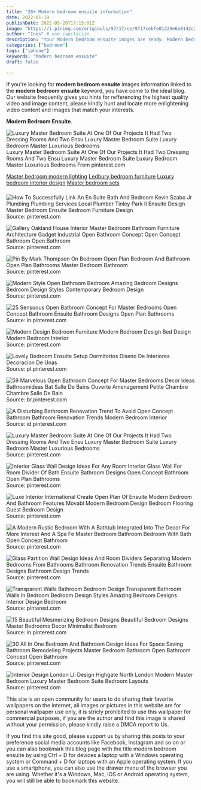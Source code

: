 ```yaml
---
title: "28+ Modern bedroom ensuite information"
date: 2022-01-19
publishDate: 2022-05-28T17:15:01Z
image: "https://i.pinimg.com/originals/97/17/ce/9717cebfe01229e6e0142c21e9cbca1b.jpg"
author: "Ines" # use capitalize
description: "Your Modern bedroom ensuite images are ready. Modern bedroom ensuite are a topic that is being searched for and liked by netizens today. You can Get the Modern bedroom ensuite files here. Download all free vectors."
categories: ["bedroom"]
tags: ["iphone"]
keywords: "Modern bedroom ensuite"
draft: false

---
```


If you're looking for **modern bedroom ensuite** images information linked to the **modern bedroom ensuite** keyword, you have come to the ideal  blog.  Our website frequently  gives you  hints  for refferencing  the highest  quality video and image  content, please kindly hunt and locate more enlightening video content and images  that match your interests.

**Modern Bedroom Ensuite**. 

![Luxury Master Bedroom Suite At One Of Our Projects It Had Two Dressing Rooms And Two Ensu Luxury Master Bedroom Suite Luxury Bedroom Master Luxurious Bedrooms](https://i.pinimg.com/originals/2f/3f/e7/2f3fe7070f8ed08452810df6e47ef837.jpg "Luxury Master Bedroom Suite At One Of Our Projects It Had Two Dressing Rooms And Two Ensu Luxury Master Bedroom Suite Luxury Bedroom Master Luxurious Bedrooms")
Luxury Master Bedroom Suite At One Of Our Projects It Had Two Dressing Rooms And Two Ensu Luxury Master Bedroom Suite Luxury Bedroom Master Luxurious Bedrooms From pinterest.com

[Master bedroom modern lighting](/master-bedroom-modern-lighting/)
[Ledbury bedroom furniture](/ledbury-bedroom-furniture/)
[Luxury bedroom interior design](/luxury-bedroom-interior-design/)
[Master bedroom sets](/master-bedroom-sets/)



### 

 


![How To Successfully Link An En Suite Bath And Bedroom Kevin Szabo Jr Plumbing Plumbing Services Local Plumber Tinley Park Il Ensuite Design Master Bedroom Ensuite Bedroom Furniture Design](https://i.pinimg.com/originals/87/01/ce/8701ce7fca1f188e9e420f40909f813c.jpg "How To Successfully Link An En Suite Bath And Bedroom Kevin Szabo Jr Plumbing Plumbing Services Local Plumber Tinley Park Il Ensuite Design Master Bedroom Ensuite Bedroom Furniture Design")
Source: pinterest.com

 

![Gallery Oakland House Interior Master Bedroom Bathroom Furniture Architecture Gadget Industrial Open Bathroom Concept Open Concept Bathroom Open Bathroom](https://i.pinimg.com/736x/8d/a6/87/8da6878346aeb48d5643e7224dd45776--modern-bedroom-design-contemporary-bedroom.jpg "Gallery Oakland House Interior Master Bedroom Bathroom Furniture Architecture Gadget Industrial Open Bathroom Concept Open Concept Bathroom Open Bathroom")
Source: pinterest.com

 

![Pin By Mark Thompson On Bedroom Open Plan Bedroom And Bathroom Open Plan Bathrooms Master Bedroom Bathroom](https://i.pinimg.com/originals/0e/36/f1/0e36f17f249eaa16d336f4691f8f6f87.jpg "Pin By Mark Thompson On Bedroom Open Plan Bedroom And Bathroom Open Plan Bathrooms Master Bedroom Bathroom")
Source: pinterest.com

 

![Modern Style Open Bathroom Bedroom Amazing Bedroom Designs Bedroom Design Styles Contemporary Bedroom Design](https://i.pinimg.com/originals/23/57/f7/2357f7bbfe87eb71ed66c5c2bd89c3a4.jpg "Modern Style Open Bathroom Bedroom Amazing Bedroom Designs Bedroom Design Styles Contemporary Bedroom Design")
Source: pinterest.com

 

![25 Sensuous Open Bathroom Concept For Master Bedrooms Open Concept Bathroom Ensuite Bathroom Designs Open Plan Bathrooms](https://i.pinimg.com/736x/30/6d/7a/306d7af0ea3250d6390a773ffba68a4a--ensuite-bathrooms-open-plan-bathrooms.jpg "25 Sensuous Open Bathroom Concept For Master Bedrooms Open Concept Bathroom Ensuite Bathroom Designs Open Plan Bathrooms")
Source: in.pinterest.com

 

![Modern Design Bedroom Furniture Modern Bedroom Design Bed Design Modern Bedroom Interior](https://i.pinimg.com/originals/58/43/98/58439856875b39a4c0103221e8b60a08.jpg "Modern Design Bedroom Furniture Modern Bedroom Design Bed Design Modern Bedroom Interior")
Source: pinterest.com

 

![Lovely Bedroom Ensuite Setup Dormitorios Diseno De Interiores Decoracion De Unas](https://i.pinimg.com/originals/63/a8/21/63a8217c64184394dcbfbd40f74d5570.jpg "Lovely Bedroom Ensuite Setup Dormitorios Diseno De Interiores Decoracion De Unas")
Source: pl.pinterest.com

 

![59 Marvelous Open Bathroom Concept For Master Bedrooms Decor Ideas Bathroomideas Bat Salle De Bains Ouverte Amenagement Petite Chambre Chambre Salle De Bain](https://i.pinimg.com/originals/1a/f8/83/1af883a533742b4f0afd0497106223e1.jpg "59 Marvelous Open Bathroom Concept For Master Bedrooms Decor Ideas Bathroomideas Bat Salle De Bains Ouverte Amenagement Petite Chambre Chambre Salle De Bain")
Source: br.pinterest.com

 

![A Disturbing Bathroom Renovation Trend To Avoid Open Concept Bathroom Bathroom Renovation Trends Modern Bedroom Interior](https://i.pinimg.com/originals/ce/eb/a6/ceeba642edb849b744831c5f6bd8d0ab.jpg "A Disturbing Bathroom Renovation Trend To Avoid Open Concept Bathroom Bathroom Renovation Trends Modern Bedroom Interior")
Source: id.pinterest.com

 

![Luxury Master Bedroom Suite At One Of Our Projects It Had Two Dressing Rooms And Two Ensu Luxury Master Bedroom Suite Luxury Bedroom Master Luxurious Bedrooms](https://i.pinimg.com/originals/2f/3f/e7/2f3fe7070f8ed08452810df6e47ef837.jpg "Luxury Master Bedroom Suite At One Of Our Projects It Had Two Dressing Rooms And Two Ensu Luxury Master Bedroom Suite Luxury Bedroom Master Luxurious Bedrooms")
Source: pinterest.com

 

![Interior Glass Wall Design Ideas For Any Room Interior Glass Wall For Room Divider Of Bath Ensuite Bathroom Designs Open Concept Bathroom Open Plan Bathrooms](https://i.pinimg.com/originals/1e/2e/e8/1e2ee8e35e587e9088554121fcc87f57.jpg "Interior Glass Wall Design Ideas For Any Room Interior Glass Wall For Room Divider Of Bath Ensuite Bathroom Designs Open Concept Bathroom Open Plan Bathrooms")
Source: pinterest.com

 

![Luxe Interior International Create Open Plan Of Ensuite Modern Bedroom And Bathroom Features Movabl Modern Bedroom Design Bedroom Flooring Guest Bedroom Design](https://i.pinimg.com/originals/3b/98/52/3b9852c5b0ba3f1ddd709fd9f71b84f2.jpg "Luxe Interior International Create Open Plan Of Ensuite Modern Bedroom And Bathroom Features Movabl Modern Bedroom Design Bedroom Flooring Guest Bedroom Design")
Source: pinterest.com

 

![A Modern Rustic Bedroom With A Bathtub Integrated Into The Decor For More Interest And A Spa Fe Master Bedroom Bathroom Bedroom With Bath Open Concept Bathroom](https://i.pinimg.com/564x/6a/f9/76/6af976abd58582fcced53bfa13020d8b.jpg "A Modern Rustic Bedroom With A Bathtub Integrated Into The Decor For More Interest And A Spa Fe Master Bedroom Bathroom Bedroom With Bath Open Concept Bathroom")
Source: pinterest.com

 

![Glass Partition Wall Design Ideas And Room Dividers Separating Modern Bedrooms From Bathrooms Bathroom Renovation Trends Ensuite Bathroom Designs Bathroom Design Trends](https://i.pinimg.com/originals/b3/d6/3e/b3d63e549409cbc200cac478403aea5d.jpg "Glass Partition Wall Design Ideas And Room Dividers Separating Modern Bedrooms From Bathrooms Bathroom Renovation Trends Ensuite Bathroom Designs Bathroom Design Trends")
Source: pinterest.com

 

![Transparent Walls Bathroom Bedroom Design Transparent Bathroom Walls In Bedroom Bedroom Design Styles Amazing Bedroom Designs Interior Design Bedroom](https://i.pinimg.com/originals/10/a8/29/10a8297db1947f30326b2a741f40d3f1.jpg "Transparent Walls Bathroom Bedroom Design Transparent Bathroom Walls In Bedroom Bedroom Design Styles Amazing Bedroom Designs Interior Design Bedroom")
Source: pinterest.com

 

![15 Beautiful Mesmerizing Bedroom Designs Beautiful Bedroom Designs Master Bedrooms Decor Minimalist Bedroom](https://i.pinimg.com/originals/39/36/5b/39365bb312c8a8fdb94142317c7286bb.jpg "15 Beautiful Mesmerizing Bedroom Designs Beautiful Bedroom Designs Master Bedrooms Decor Minimalist Bedroom")
Source: in.pinterest.com

 

![30 All In One Bedroom And Bathroom Design Ideas For Space Saving Bathroom Remodeling Projects Master Bedroom Bathroom Open Bathroom Concept Open Bathroom](https://i.pinimg.com/originals/3d/20/74/3d2074987ed4389b1a807ad5af3f315f.jpg "30 All In One Bedroom And Bathroom Design Ideas For Space Saving Bathroom Remodeling Projects Master Bedroom Bathroom Open Bathroom Concept Open Bathroom")
Source: pinterest.com

 

![Interior Design London Lli Design Highgate North London Modern Master Bedroom Luxury Master Bedroom Suite Bedroom Layouts](https://i.pinimg.com/originals/97/17/ce/9717cebfe01229e6e0142c21e9cbca1b.jpg "Interior Design London Lli Design Highgate North London Modern Master Bedroom Luxury Master Bedroom Suite Bedroom Layouts")
Source: pinterest.com

 

This site is an open community for users to do sharing their favorite wallpapers on the internet, all images or pictures in this website are for personal wallpaper use only, it is stricly prohibited to use this wallpaper for commercial purposes, if you are the author and find this image is shared without your permission, please kindly raise a DMCA report to Us.

If you find this site good, please support us by sharing this posts to your preference social media accounts like Facebook, Instagram and so on or you can also bookmark this blog page with the title modern bedroom ensuite by using Ctrl + D for devices a laptop with a Windows operating system or Command + D for laptops with an Apple operating system. If you use a smartphone, you can also use the drawer menu of the browser you are using. Whether it's a Windows, Mac, iOS or Android operating system, you will still be able to bookmark this website.
